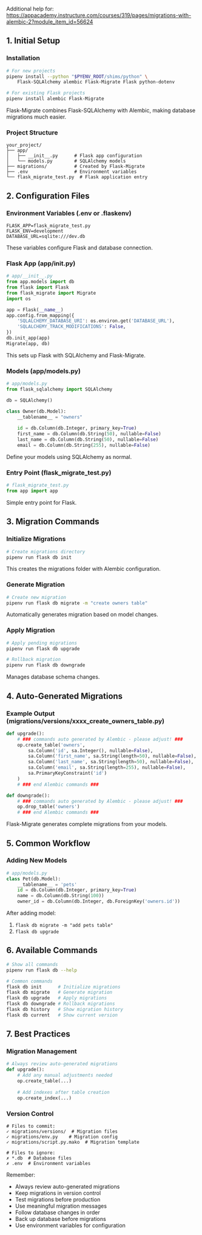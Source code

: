Additional help for: https://appacademy.instructure.com/courses/319/pages/migrations-with-alembic-2?module_item_id=56624
## 1. Initial Setup

### Installation
```bash
# For new projects
pipenv install --python "$PYENV_ROOT/shims/python" \
    Flask-SQLAlchemy alembic Flask-Migrate Flask python-dotenv

# For existing Flask projects
pipenv install alembic Flask-Migrate
```
Flask-Migrate combines Flask-SQLAlchemy with Alembic, making database migrations much easier.

### Project Structure
```plaintext
your_project/
├── app/
│   ├── __init__.py      # Flask app configuration
│   └── models.py        # SQLAlchemy models
├── migrations/          # Created by Flask-Migrate
├── .env                 # Environment variables
└── flask_migrate_test.py  # Flask application entry
```

## 2. Configuration Files

### Environment Variables (.env or .flaskenv)
```plaintext
FLASK_APP=flask_migrate_test.py
FLASK_ENV=development
DATABASE_URL=sqlite:///dev.db
```
These variables configure Flask and database connection.

### Flask App (app/__init__.py)
```python
# app/__init__.py
from app.models import db
from flask import Flask
from flask_migrate import Migrate
import os

app = Flask(__name__)
app.config.from_mapping({
    'SQLALCHEMY_DATABASE_URI': os.environ.get('DATABASE_URL'),
    'SQLALCHEMY_TRACK_MODIFICATIONS': False,
})
db.init_app(app)
Migrate(app, db)
```
This sets up Flask with SQLAlchemy and Flask-Migrate.

### Models (app/models.py)
```python
# app/models.py
from flask_sqlalchemy import SQLAlchemy

db = SQLAlchemy()

class Owner(db.Model):
    __tablename__ = "owners"
    
    id = db.Column(db.Integer, primary_key=True)
    first_name = db.Column(db.String(50), nullable=False)
    last_name = db.Column(db.String(50), nullable=False)
    email = db.Column(db.String(255), nullable=False)
```
Define your models using SQLAlchemy as normal.

### Entry Point (flask_migrate_test.py)
```python
# flask_migrate_test.py
from app import app
```
Simple entry point for Flask.

## 3. Migration Commands

### Initialize Migrations
```bash
# Create migrations directory
pipenv run flask db init
```
This creates the migrations folder with Alembic configuration.

### Generate Migration
```bash
# Create new migration
pipenv run flask db migrate -m "create owners table"
```
Automatically generates migration based on model changes.

### Apply Migration
```bash
# Apply pending migrations
pipenv run flask db upgrade

# Rollback migration
pipenv run flask db downgrade
```
Manages database schema changes.

## 4. Auto-Generated Migrations

### Example Output (migrations/versions/xxxx_create_owners_table.py)
```python
def upgrade():
    # ### commands auto generated by Alembic - please adjust! ###
    op.create_table('owners',
        sa.Column('id', sa.Integer(), nullable=False),
        sa.Column('first_name', sa.String(length=50), nullable=False),
        sa.Column('last_name', sa.String(length=50), nullable=False),
        sa.Column('email', sa.String(length=255), nullable=False),
        sa.PrimaryKeyConstraint('id')
    )
    # ### end Alembic commands ###

def downgrade():
    # ### commands auto generated by Alembic - please adjust! ###
    op.drop_table('owners')
    # ### end Alembic commands ###
```
Flask-Migrate generates complete migrations from your models.

## 5. Common Workflow

### Adding New Models
```python
# app/models.py
class Pet(db.Model):
    __tablename__ = 'pets'
    id = db.Column(db.Integer, primary_key=True)
    name = db.Column(db.String(100))
    owner_id = db.Column(db.Integer, db.ForeignKey('owners.id'))
```
After adding model:
1. `flask db migrate -m "add pets table"`
2. `flask db upgrade`

## 6. Available Commands
```bash
# Show all commands
pipenv run flask db --help

# Common commands
flask db init      # Initialize migrations
flask db migrate   # Generate migration
flask db upgrade   # Apply migrations
flask db downgrade # Rollback migrations
flask db history   # Show migration history
flask db current   # Show current version
```

## 7. Best Practices

### Migration Management
```python
# Always review auto-generated migrations
def upgrade():
    # Add any manual adjustments needed
    op.create_table(...)
    
    # Add indexes after table creation
    op.create_index(...)
```

### Version Control
```plaintext
# Files to commit:
✓ migrations/versions/  # Migration files
✓ migrations/env.py    # Migration config
✓ migrations/script.py.mako  # Migration template

# Files to ignore:
✗ *.db  # Database files
✗ .env  # Environment variables
```

Remember:
- Always review auto-generated migrations
- Keep migrations in version control
- Test migrations before production
- Use meaningful migration messages
- Follow database changes in order
- Back up database before migrations
- Use environment variables for configuration
